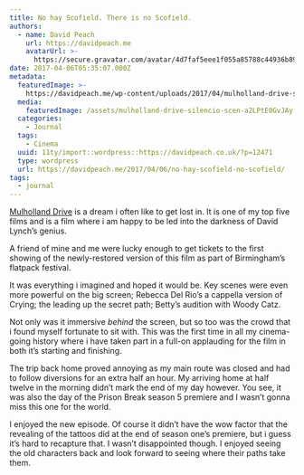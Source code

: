 ```yaml
---
title: No hay Scofield. There is no Scofield.
authors:
  - name: David Peach
    url: https://davidpeach.me
    avatarUrl: >-
      https://secure.gravatar.com/avatar/4d7faf5eee1f055a85788c44936b8995eaab6dfb004e7854ec747ccb272e91ee?s=96&d=mm&r=g
date: 2017-04-06T05:35:07.000Z
metadata:
  featuredImage: >-
    https://davidpeach.me/wp-content/uploads/2017/04/mulholland-drive-silencio-scene.jpg
  media:
    featuredImage: /assets/mulholland-drive-silencio-scen-a2LPtE0GvJAy.jpg
  categories:
    - Journal
  tags:
    - Cinema
  uuid: 11ty/import::wordpress::https://davidpeach.co.uk/?p=12471
  type: wordpress
  url: https://davidpeach.me/2017/04/06/no-hay-scofield-no-scofield/
tags:
  - journal
---
```

[Mulholland Drive](https://en.wikipedia.org/wiki/Mulholland_Drive_\(film\)) is a dream i often like to get lost in. It is one of my top five films and is a film where i am happy to be led into the darkness of David Lynch’s genius.

A friend of mine and me were lucky enough to get tickets to the first showing of the newly-restored version of this film as part of Birmingham’s flatpack festival.

It was everything i imagined and hoped it would be. Key scenes were even more powerful on the big screen; Rebecca Del Rio’s a cappella version of Crying; the leading up the secret path; Betty’s audition with Woody Catz.

Not only was it immersive _behind_ the screen, but so too was the crowd that i found myself fortunate to sit with. This was the first time in all my cinema-going history where i have taken part in a full-on applauding for the film in both it’s starting and finishing.

The trip back home proved annoying as my main route was closed and had to follow diversions for an extra half an hour. My arriving home at half twelve in the morning didn’t mark the end of my day however. You see, it was also the day of the Prison Break season 5 premiere and I wasn’t gonna miss this one for the world.

I enjoyed the new episode. Of course it didn’t have the wow factor that the revealing of the tattoos did at the end of season one’s premiere, but i guess it’s hard to recapture that. I wasn’t disappointed though. I enjoyed seeing the old characters back and look forward to seeing where their paths take them.